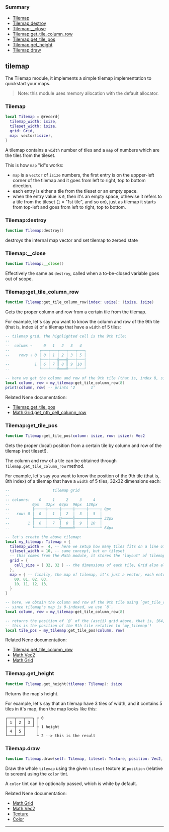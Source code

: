 ### Summary
* [Tilemap](#tilemap)
* [Tilemap:destroy](#tilemapdestroy)
* [Tilemap:__close](#tilemap__close)
* [Tilemap:get_tile_column_row](#tilemapget_tile_column_row)
* [Tilemap:get_tile_pos](#tilemapget_tile_pos)
* [Tilemap.get_height](#tilemapget_height)
* [Tilemap.draw](#tilemapdraw)

## tilemap

The Tilemap module, it implements a simple tilemap implementation to quickstart your maps.

> Note: this module uses memory allocation with the default allocator.

### Tilemap

```lua
local Tilemap = @record{
  tilemap_width: isize,
  tileset_width: isize,
  grid: Grid,
  map: vector(isize),
}
```

A tilemap contains a `width` number of tiles and a `map` of numbers which are the tiles from the tileset.

This is how `map` "id"s works:
* `map` is a `vector` of `isize` numbers, the first entry is on the uppper-left corner of the tilemap and it goes from
left to right, top to bottom direction.
* each entry is either a tile from the tileset or an empty space.
* when the entry value is `0`, then it's an empty space, othewise it refers to a tile from the tileset (`1` = "1st tile", and so on),
just as tilemap it starts from top-left and goes from left to right, top to bottom.

### Tilemap:destroy

```lua
function Tilemap:destroy()
```

destroys the internal map vector and set tilemap to zeroed state

### Tilemap:__close

```lua
function Tilemap:__close()
```

Effectively the same as `destroy`, called when a to-be-closed variable goes out of scope.

### Tilemap:get_tile_column_row

```lua
function Tilemap:get_tile_column_row(index: usize): (isize, isize)
```

Gets the proper column and row from a certain tile from the tilemap.

For example, let's say you want to know the column and row of the 9th tile (that is, index `8`) of a tilemap that have a
`width` of 5 tiles:
```lua
-- tilemap grid, the highlighted cell is the 9th tile:
--
--  colums →     0   1   2   3   4
--             ┌───┬───┬───┬───┬───┐
--    rows ↓ 0 │ 0 │ 1 │ 2 │ 3 │ 5 │
--             ├───┼───╬═══╬───┼───┤
--           1 │ 6 │ 7 ║ 8 ║ 9 │10 │
--             └───┴───╩═══╩───┴───┘

-- here we get the column and row of the 9th tile (that is, index 8, since tilemap's map is 0-indexed)
local column, row = my_tilemap:get_tile_column_row(8)
print(column, row) -- prints '2       1'
```

Related Nene documentation:
* [Tilemap.get_tile_pos](#tilemapget_tile_pos)
* [Math.Grid.get_nth_cell_column_row](math/grid.md#gridget_nth_cell_column_row)

### Tilemap:get_tile_pos

```lua
function Tilemap:get_tile_pos(column: isize, row: isize): Vec2
```

Gets the proper (local) position from a certain tile by column and row of the tilemap (not tileset!).

The column and row of a tile can be obtained through `Tilemap.get_tile_column_row` method.

For example, let's say you want to know the position of the 9th tile (that is, 8th index) of a tilemap that have a
`width` of 5 tiles, 32x32 dimensions each:
```lua
--                   tilemap grid
--
-- columns:    0     1     2     3     4
--          0px   32px  64px  96px  128px
--          ├─────┼─────┼─────┼─────┼─────┬ 0px
--   row: 0 │  0  │  1  │  2  │  3  │  5  │
--          ├─────┼─────@═════╬─────┼─────┼ 32px
--        1 │  6  │  7  ║  8  ║  9  │ 10  │
--          └─────┴─────╩═════╩─────┴─────┴ 64px

-- let's create the above tilemap:
local my_tilemap: Tilemap = {
  tilemap_width =  4, -- here we setup how many tiles fits on a line of the tilemap, the height it's "infinite".
  tileset_width = 10, -- same concept, but on tileset
  -- this comes from the Math module, it stores the "layout" of tilemap and tileset
  grid = {
    cell_size = { 32, 32 } -- the dimensions of each tile, Grid also allows gaps
  },
  map = { -- finally, the map of tilemap, it's just a vector, each entry is the index of tileset
    00, 01, 02, 03,
    10, 11, 12, 13,
  }
}

-- here, we obtain the column and row of the 9th tile using `get_tile_column_row`,
-- since tilemap's map is 0-indexed, we use `8`.
local column, row = my_tilemap:get_tile_column_row(8)

-- returns the position of `@` of the (ascii) grid above, that is, {64, 32}
-- this is the position of the 9th tile relative to `my_tilemap`!
local tile_pos = my_tilemap:get_tile_pos(column, row)
```

Related Nene documentation:
* [Tilemap.get_tile_column_row](#tilemapget_tile_column_row)
* [Math.Vec2](math/vec2.md#vec2)
* [Math.Grid](math/grid.md#grid)

### Tilemap.get_height

```lua
function Tilemap.get_height(tilemap: Tilemap): isize
```

Returns the map's height.

For example, let's say that an tilemap have 3 tiles of width, and it contains 5 tiles
in it's map, then the map looks like this:

```
┌───┬───┬───┐ ┬ 0
│ 1 │ 2 │ 3 │ │
├───┼───┼───┘ ┼ 1 height
│ 4 │ 5 │     │
└───┴───┘     ┴ 2 --> this is the result
```

### Tilemap.draw

```lua
function Tilemap.draw(self: Tilemap, tileset: Texture, position: Vec2, color: facultative(Color))
```

Draw the whole `tilemap` using the given `tileset` texture at `position` (relative to screen) using the `color` tint.

A `color` tint can be optionally passed, which is white by default.

Related Nene documentation:
* [Math.Grid](math/grid.md#grid)
* [Math.Vec2](math/vec2.md#vec2)
* [Texture](texture.md#texture)
* [Color](color.md#color)

---
